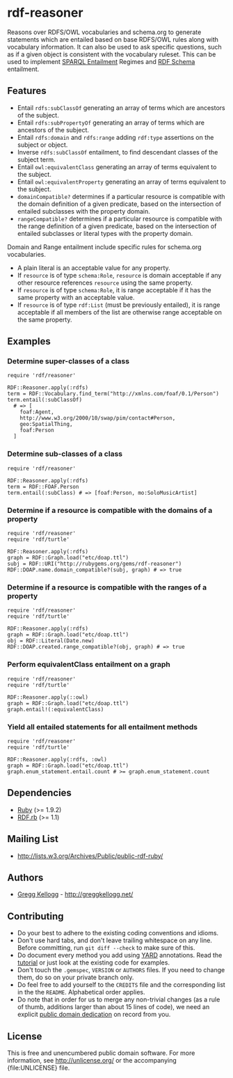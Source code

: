 # rdf-reasoner

Reasons over RDFS/OWL vocabularies and schema.org to generate statements which are entailed based on base RDFS/OWL rules along with vocabulary information. It can also be used to ask specific questions, such as if a given object is consistent with the vocabulary ruleset. This can be used to implement [SPARQL Entailment][] Regimes and [RDF Schema][] entailment.

## Features

* Entail `rdfs:subClassOf` generating an array of terms which are ancestors of the subject.
* Entail `rdfs:subPropertyOf` generating an array of terms which are ancestors of the subject.
* Entail `rdfs:domain` and `rdfs:range` adding `rdf:type` assertions on the subject or object.
* Inverse `rdfs:subClassOf` entailment, to find descendant classes of the subject term.
* Entail `owl:equivalentClass` generating an array of terms equivalent to the subject.
* Entail `owl:equivalentProperty` generating an array of terms equivalent to the subject.
* `domainCompatible?` determines if a particular resource is compatible with the domain definition of a given predicate, based on the intersection of entailed subclasses with the property domain.
* `rangeCompatible?` determines if a particular resource is compatible with the range definition of a given predicate, based on the intersection of entailed subclasses or literal types with the property domain.

Domain and Range entailment include specific rules for schema.org vocabularies.

* A plain literal is an acceptable value for any property.
* If `resource` is of type `schema:Role`, `resource` is domain acceptable if any other resource references `resource` using the same property.
* If `resource` is of type `schema:Role`, it is range acceptable if it has the same property with an acceptable value.
* If `resource` is of type `rdf:List` (must be previously entailed), it is range acceptable if all members of the list are otherwise range acceptable on the same property.

## Examples
### Determine super-classes of a class

    require 'rdf/reasoner'

    RDF::Reasoner.apply(:rdfs)
    term = RDF::Vocabulary.find_term("http://xmlns.com/foaf/0.1/Person")
    term.entail(:subClassOf)
      # => [
        foaf:Agent,
        http://www.w3.org/2000/10/swap/pim/contact#Person,
        geo:SpatialThing,
        foaf:Person
      ]

### Determine sub-classes of a class

    require 'rdf/reasoner'

    RDF::Reasoner.apply(:rdfs)
    term = RDF::FOAF.Person
    term.entail(:subClass) # => [foaf:Person, mo:SoloMusicArtist]

### Determine if a resource is compatible with the domains of a property

    require 'rdf/reasoner'
    require 'rdf/turtle'

    RDF::Reasoner.apply(:rdfs)
    graph = RDF::Graph.load("etc/doap.ttl")
    subj = RDF::URI("http://rubygems.org/gems/rdf-reasoner")
    RDF::DOAP.name.domain_compatible?(subj, graph) # => true

### Determine if a resource is compatible with the ranges of a property

    require 'rdf/reasoner'
    require 'rdf/turtle'

    RDF::Reasoner.apply(:rdfs)
    graph = RDF::Graph.load("etc/doap.ttl")
    obj = RDF::Literal(Date.new)
    RDF::DOAP.created.range_compatible?(obj, graph) # => true

### Perform equivalentClass entailment on a graph

    require 'rdf/reasoner'
    require 'rdf/turtle'

    RDF::Reasoner.apply(::owl)
    graph = RDF::Graph.load("etc/doap.ttl")
    graph.entail!(:equivalentClass)

### Yield all entailed statements for all entailment methods

    require 'rdf/reasoner'
    require 'rdf/turtle'

    RDF::Reasoner.apply(:rdfs, :owl)
    graph = RDF::Graph.load("etc/doap.ttl")
    graph.enum_statement.entail.count # >= graph.enum_statement.count

## Dependencies

* [Ruby](http://ruby-lang.org/) (>= 1.9.2)
* [RDF.rb](http://rubygems.org/gems/rdf) (>= 1.1)

## Mailing List

* <http://lists.w3.org/Archives/Public/public-rdf-ruby/>

## Authors

* [Gregg Kellogg](http://github.com/gkellogg) - <http://greggkellogg.net/>

## Contributing

* Do your best to adhere to the existing coding conventions and idioms.
* Don't use hard tabs, and don't leave trailing whitespace on any line.
  Before committing, run `git diff --check` to make sure of this.
* Do document every method you add using [YARD][] annotations. Read the
  [tutorial][YARD-GS] or just look at the existing code for examples.
* Don't touch the `.gemspec`, `VERSION` or `AUTHORS` files. If you need to
  change them, do so on your private branch only.
* Do feel free to add yourself to the `CREDITS` file and the corresponding
  list in the the `README`. Alphabetical order applies.
* Do note that in order for us to merge any non-trivial changes (as a rule
  of thumb, additions larger than about 15 lines of code), we need an
  explicit [public domain dedication][PDD] on record from you.

## License

This is free and unencumbered public domain software. For more information,
see <http://unlicense.org/> or the accompanying {file:UNLICENSE} file.

[Ruby]:             http://ruby-lang.org/
[RDF]:              http://www.w3.org/RDF/
[YARD]:             http://yardoc.org/
[YARD-GS]:          http://rubydoc.info/docs/yard/file/docs/GettingStarted.md
[PDD]:              http://lists.w3.org/Archives/Public/public-rdf-ruby/2010May/0013.html
[SPARQL]:           http://en.wikipedia.org/wiki/SPARQL
[SPARQL Query]:     http://www.w3.org/TR/2013/REC-sparql11-query-20130321/
[SPARQL Entailment]:http://www.w3.org/TR/sparql11-entailment/
[RDF 1.1]:          http://www.w3.org/TR/rdf11-concepts
[RDF.rb]:           http://rdf.rubyforge.org/
[RDF Schema]:       http://www.w3.org/TR/rdf-schema/
[Rack]:             http://rack.rubyforge.org/
